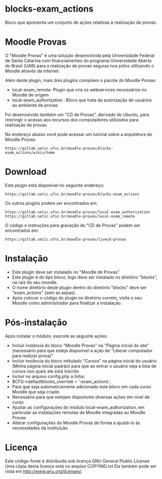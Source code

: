 blocks-exam_actions
===================

Bloco que apresenta um conjunto de ações relativas à realização de provas.

Moodle Provas
=============

O "Moodle Provas" é uma solução desenvolvida pela
Universidade Federal de Santa Catarina
com financiamenteo do programa Universidade Aberta do Brasil (UAB)
para a realização de provas seguras nos pólos utilizando
o Moodle através da internet.

Além deste plugin, mais dois plugins compõem o pacote do Moodle Provas:

* local-exam_remote: Plugin que cria os webservices necessários no Moodle de origem
* local-exam_authorization : Bloco que trata da autorização de usuários ao ambiente de provas

Foi desenvolvido também um "CD de Provas", derivado do Ubuntu, para
restringir o acesso aos recursos dos computadores utilizados
para realização da provas.

No endereço abaixo você pode acessar um tutorial sobre a
arquitetura do Moodle Provas:

    https://gitlab.setic.ufsc.br/moodle-provas/blocks-exam_actions/wikis/home

Download
========

Este plugin está disponível no seguinte endereço:

    https://gitlab.setic.ufsc.br/moodle-provas/blocks-exam_actions

Os outros plugins podem ser encontrados em:

    https://gitlab.setic.ufsc.br/moodle-provas/local-exam_authorization
    https://gitlab.setic.ufsc.br/moodle-provas/local-exam_remote

O código e instruções para gravação do "CD de Provas" podem ser encontrados em:

    https://gitlab.setic.ufsc.br/moodle-provas/livecd-provas

Instalação
==========

* Este plugin deve ser instalado no "Moodle de Provas".
* Este plugin é do tipo bloco, logo deve ser instalado no diretório "blocks", na raiz do seu moodle.
* O nome diretório deste plugin dentro do diretório "blocks" deve ser "exam_actions" (sem as aspas).
* Após colocar o código do plugin no diretório correto, visite o seu Moodle como administrador para finalizar a instalação.

Pós-instalação
==============

Após instalar o módulo, execute as seguinte ações:

* Incluir instância do bloco "Moodle Provas" na "Página inicial do site" (necessário para que esteja disponível a ação de "Liberar computador para realizar prova)"
* Incluir instância do bloco intitulado "Cursos" na página inicial do usuário (Minha página inicial padrão) para que ao entrar o usuário veja a lista de cursos nos quais ele está inscrito
* Incluir no arquivo config.php a linha:
 * $CFG->defaultblocks_override = ':exam_actions';
 * Para que seja automaticamente adicionado este bloco em cada curso Moodle que seja criado.
 * Necessário para que estejam disponíveis diversas ações em nível de curso
* Ajustar as configurações do módulo local-exam_authorization, em particular as instalações remotas de Moodle integradas ao Moodle Provas
* Alterar configurações do Moodle Provas de forma a ajustá-lo às necessidades da instituição

Licença
=======

Este código-fonte é distribuído sob licença GNU General Plublic License
Uma cópia desta licença está no arquivo COPYING.txt
Ela também pode ser vista em <http://www.gnu.org/licenses/>.
